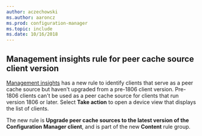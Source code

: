 ```yaml
---
author: aczechowski
ms.author: aaroncz
ms.prod: configuration-manager
ms.topic: include
ms.date: 10/16/2018
---
```


## <a name="bkmk_insights"></a> Management insights rule for peer cache source client version
<!-- 1358008 -->

  [Management insights]( /sccm/core/servers/manage/management-insights) has a new rule to identify clients that serve as a peer cache source but haven't upgraded from a pre-1806 client version.  Pre-1806 clients can't be used as a peer cache source for clients that run version 1806 or later. Select **Take action** to open a device view that displays the list of clients. 

The new rule is **Upgrade peer cache sources to the latest version of the Configuration Manager client**, and is part of the new **Content** rule group.




